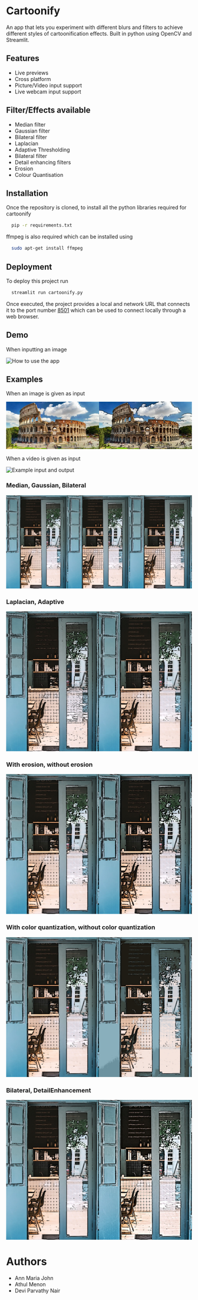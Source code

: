 
# Cartoonify

An app that lets you experiment with different blurs and filters to achieve different styles of cartoonification effects. Built in python using OpenCV and Streamlit.


## Features

- Live previews
- Cross platform
- Picture/Video input support
- Live webcam input support


## Filter/Effects available

- Median filter
- Gaussian filter
- Bilateral filter
- Laplacian
- Adaptive Thresholding
- Bilateral filter
- Detail enhancing filters
- Erosion
- Colour Quantisation

## Installation

Once the repository is cloned, to install all the python libraries required for cartoonify

```bash
  pip -r requirements.txt
```

ffmpeg is also required which can be installed using 
```bash
  sudo apt-get install ffmpeg
```
## Deployment

To deploy this project run

```bash
  streamlit run cartoonify.py
```

Once executed, the project provides a local and network URL that connects it to the port number [8501](http://localhost:8501/) which can be used to connect locally through a web browser.


## Demo
When inputting an image

![How to use the app](videos/demo.gif "Demo")

## Examples

When an image is given as input

![Example input and output](images/example.jpg "Colosseum example")

When a video is given as input

![Example input and output](videos/videoexample.gif "Video example")

### Median, Gaussian, Bilateral
  ![Median, Gaussian, Bilateral](images/Filters.jpg "Median, Gaussian, Bilateral")

### Laplacian, Adaptive
  ![Laplacian, Adaptive](images/EdgeDetection.jpg "Laplacian, Adaptive")

### With erosion, without erosion
  ![With erosion, without erosion](images/ErosionorNot.jpg "With erosion, without erosion")

### With color quantization, without color quantization
  ![With color quantization, without](images/ColorQuantisationorNot.jpeg "With color quantization, without color quantization")

### Bilateral, DetailEnhancement
  ![Bilateral, DetailEnhancement](images/Processing.jpg "Bilateral, DetailEnhancement")


# Authors

- Ann Maria John
- Athul Menon
- Devi Parvathy Nair
